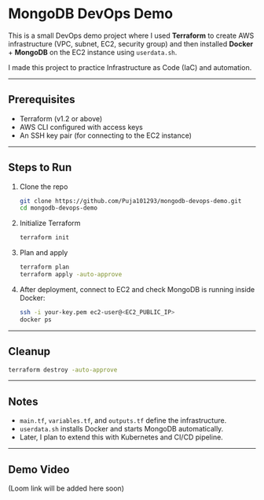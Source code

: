 # MongoDB DevOps Demo

This is a small DevOps demo project where I used **Terraform** to create AWS infrastructure (VPC, subnet, EC2, security group) 
and then installed **Docker** + **MongoDB** on the EC2 instance using `userdata.sh`.

I made this project to practice Infrastructure as Code (IaC) and automation.

---

## Prerequisites
- Terraform (v1.2 or above)
- AWS CLI configured with access keys
- An SSH key pair (for connecting to the EC2 instance)

---

## Steps to Run
1. Clone the repo
   ```bash
   git clone https://github.com/Puja101293/mongodb-devops-demo.git
   cd mongodb-devops-demo
   ```

2. Initialize Terraform
   ```bash
   terraform init
   ```

3. Plan and apply
   ```bash
   terraform plan
   terraform apply -auto-approve
   ```

4. After deployment, connect to EC2 and check MongoDB is running inside Docker:
   ```bash
   ssh -i your-key.pem ec2-user@<EC2_PUBLIC_IP>
   docker ps
   ```

---

## Cleanup
```bash
terraform destroy -auto-approve
```

---

## Notes
- `main.tf`, `variables.tf`, and `outputs.tf` define the infrastructure.
- `userdata.sh` installs Docker and starts MongoDB automatically.
- Later, I plan to extend this with Kubernetes and CI/CD pipeline.

---

## Demo Video
(Loom link will be added here soon)
